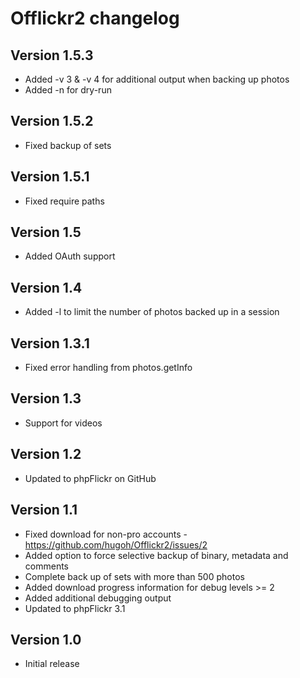 # Offlickr2 changelog

## Version 1.5.3
- Added -v 3 & -v 4 for additional output when backing up photos
- Added -n for dry-run

## Version 1.5.2
- Fixed backup of sets

## Version 1.5.1
- Fixed require paths

## Version 1.5
- Added OAuth support

## Version 1.4
- Added -l to limit the number of photos backed up in a session

## Version 1.3.1
- Fixed error handling from photos.getInfo

## Version 1.3
- Support for videos

## Version 1.2
- Updated to phpFlickr on GitHub

## Version 1.1
- Fixed download for non-pro accounts - https://github.com/hugoh/Offlickr2/issues/2
- Added option to force selective backup of binary, metadata and comments
- Complete back up of sets with more than 500 photos
- Added download progress information for debug levels >= 2
- Added additional debugging output
- Updated to phpFlickr 3.1

## Version 1.0
- Initial release
